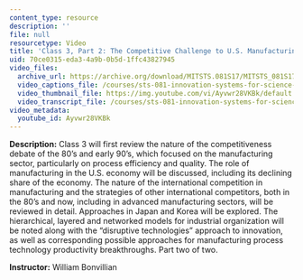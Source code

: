 ```yaml
---
content_type: resource
description: ''
file: null
resourcetype: Video
title: 'Class 3, Part 2: The Competitive Challenge to U.S. Manufacturing'
uid: 70ce0315-eda3-4a9b-0b5d-1ffc43827945
video_files:
  archive_url: https://archive.org/download/MITSTS.081S17/MITSTS_081S17_Class03_2_300k.mp4
  video_captions_file: /courses/sts-081-innovation-systems-for-science-technology-energy-manufacturing-and-health-spring-2017/4cfbd319eabd53d2959415cf873e9647_Ayvwr28VKBk.vtt
  video_thumbnail_file: https://img.youtube.com/vi/Ayvwr28VKBk/default.jpg
  video_transcript_file: /courses/sts-081-innovation-systems-for-science-technology-energy-manufacturing-and-health-spring-2017/97090dd873f224916dd8c560d4631fce_Ayvwr28VKBk.pdf
video_metadata:
  youtube_id: Ayvwr28VKBk
---
```


**Description:** Class 3 will first review the nature of the competitiveness debate of the 80’s and early 90’s, which focused on the manufacturing sector, particularly on process efficiency and quality. The role of manufacturing in the U.S. economy will be discussed, including its declining share of the economy. The nature of the international competition in manufacturing and the strategies of other international competitors, both in the 80’s and now, including in advanced manufacturing sectors, will be reviewed in detail. Approaches in Japan and Korea will be explored. The hierarchical, layered and networked models for industrial organization will be noted along with the “disruptive technologies” approach to innovation, as well as corresponding possible approaches for manufacturing process technology productivity breakthroughs. Part two of two.

**Instructor:** William Bonvillian